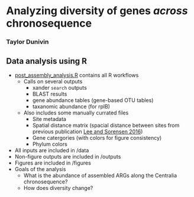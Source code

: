 # Analyzing diversity of genes *across* chronosequence
### Taylor Dunivin

## Data analysis using R 
   * [post_assembly_analysis.R](https://github.com/ShadeLab/PAPER_Dunivin_Antibiotics_2017/blob/master/diversity_analysis/post_assembly.R) contains all R workflows  
      * Calls on several outputs
         * xander `search` outputs
         * BLAST results
         * gene abundance tables (gene-based OTU tables)
         * taxanomic abundance (for rplB)
      * Also includes some manually currated files
         * Site metadata
         * Spatial distance matrix (spacial distance between sites from previous publication [Lee and Sorensen 2016](https://www.ncbi.nlm.nih.gov/pubmed/28282042))
         * Gene catergories (with colors for figure consistency)
         * Phylum colors 
   * All inputs are included in /data
   * Non-figure outputs are included in /outputs
   * Figures are included in /figures
   * Goals of the analysis
      * What is the abundance of assembled ARGs along the Centralia chronosequence?
      * How does diversity change?
  
